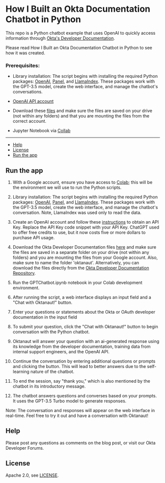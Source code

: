 # How I Built an Okta Documentation Chatbot in Python

This repo is a Python chatbot example that uses OpenAI to quickly access information through [Okta's Developer Documentation](https://developer.okta.com). 

Please read How I Built an Okta Documentation Chatbot in Python to see how it was created.

### Prerequisites:

- Library installation: The script begins with installing the required Python packages: [OpenAI](https://pypi.org/project/openai/), [Panel](https://panel.holoviz.org/getting_started/installation.html), and [LlamaIndex](https://pypi.org/project/llama-index/). These packages work with the GPT-3.5 model, create the web interface, and manage the chatbot's conversations.

- [OpenAI API account](https://help.openai.com/en/articles/4936850-where-do-i-find-my-api-key) 

- Download these [files](https://drive.google.com/drive/folders/11W-cjmkTztmnGgJCsJRtE395Iji6JX53?usp=share_link) and make sure the files are saved on your drive (not within any folders) and that you are mounting the files from the correct account.
- Jupyter Notebook via [Collab](https://colab.google/) 
---
- [Help](https://github.com/oktadev/okta-python-chatbot-example/edit/main/README.md#help)
- [License](https://github.com/oktadev/okta-python-chatbot-example/edit/main/README.md#license)
- [Run the app](https://github.com/oktadev/okta-python-chatbot-example/edit/main/README.md#run-the-app)


## Run the app
1. With a Google account, ensure you have access to [Colab](https://colab.google/); this will be the environment we will use to run the Python scripts. 

2. Library installation: The script begins with installing the required Python packages: [OpenAI](https://pypi.org/project/openai/), [Panel](https://panel.holoviz.org/getting_started/installation.html), and [LlamaIndex](https://pypi.org/project/llama-index/). These packages work with the GPT-3.5 model, create the web interface, and manage the chatbot's conversation. Note, LlamaIndex was used only to read the data.

3. Create an OpenAI account and follow these [instructions](https://help.openai.com/en/articles/4936850-where-do-i-find-my-api-key) to obtain an API Key. Replace the API Key code snippet with your API Key. ChatGPT used to offer free credits to use, but it now costs five or more dollars to purchase API usage.

4. Download the Okta Developer Documentation files [here](https://github.com/oktadev/okta-python-chatbot-example/tree/tar-file) and make sure the files are saved in a 
 separate folder on your drive (not within any folders) and you are mounting the files from your Google account. Also, make sure to name the folder 'oktanaut'. Alternatively, you can download the files directly from the [Okta Developer Documentation Repository](https://github.com/okta/okta-developer-docs).

5. Run the GPTChatbot.ipynb notebook in your Colab development environment.

6. After running the script, a web interface displays an input field and a "Chat with Oktanaut!" button.

7. Enter your questions or statements about the Okta or OAuth developer documentation in the input field

8. To submit your question, click the "Chat with Oktanaut!" button to begin conversation with the Python chatbot.

9. Oktanaut will answer your question with an ai-generated response using its knowledge from the developer documentation, training data from internal support engineers, and the OpenAI API.

10. Continue the conversation by entering additional questions or prompts and clicking the button. This will lead to better answers due to the self-learning nature of the chatbot.

11. To end the session, say "thank you," which is also mentioned by the chatbot in its introductory message.

12. The chatbot answers questions and converses based on your prompts. It uses the GPT-3.5 Turbo model to generate responses.

Note: The conversation and responses will appear on the web interface in real-time. Feel free to try it out and have a conversation with Oktanaut!


## Help
Please post any questions as comments on the blog post, or visit our Okta Developer Forums.

## License
Apache 2.0, see [LICENSE](https://github.com/oktadev/okta-python-chatbot-example/blob/main/LICENSE).
